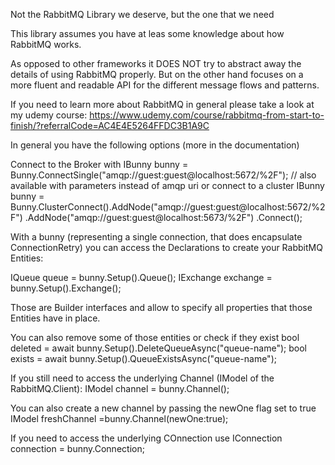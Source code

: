Not the RabbitMQ Library we deserve, but the one that we need 

This library assumes you have at leas some knowledge about how RabbitMQ works. 

As opposed to other frameworks it DOES NOT try to abstract away the details of using RabbitMQ properly.
But on the other hand focuses on a more fluent and readable API for the different message flows and patterns.

If you need to learn more about RabbitMQ in general please take a look at my udemy course:
https://www.udemy.com/course/rabbitmq-from-start-to-finish/?referralCode=AC4E4E5264FFDC3B1A9C

In general you have the following options (more in the documentation)

Connect to the Broker with
IBunny bunny = Bunny.ConnectSingle("amqp://guest:guest@localhost:5672/%2F");
// also available with parameters instead of amqp uri
or connect to a cluster
IBunny bunny = Bunny.ClusterConnect().AddNode("amqp://guest:guest@localhost:5672/%2F")
                      .AddNode("amqp://guest:guest@localhost:5673/%2F")
                      .Connect();

With a bunny (representing a single connection, that does encapsulate ConnectionRetry)
you can access the Declarations to create your RabbitMQ Entities:

IQueue queue = bunny.Setup().Queue();
IExchange exchange = bunny.Setup().Exchange();

Those are Builder interfaces and allow to specify all properties that those Entities have in place.

You can also remove some of those entities or check if they exist
bool deleted = await bunny.Setup().DeleteQueueAsync("queue-name");
bool exists = await bunny.Setup().QueueExistsAsync("queue-name");


If you still need to access the underlying Channel (IModel of the RabbitMQ.Client):
IModel channel = bunny.Channel();

You can also create a new channel by passing the newOne flag set to true
IModel freshChannel =bunny.Channel(newOne:true);

If you need to access the underlying COnnection use
IConnection connection = bunny.Connection;
